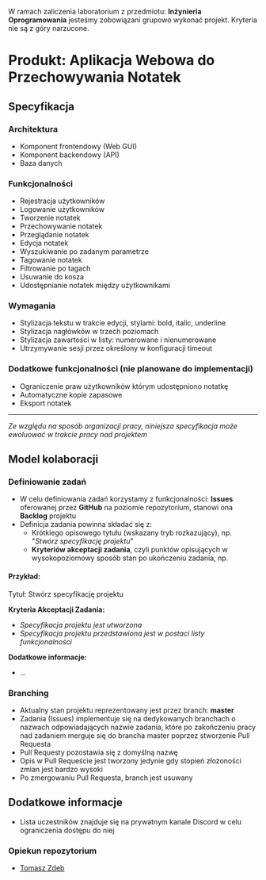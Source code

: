 W ramach zaliczenia laboratorium z przedmiotu: **Inżynieria Oprogramowania** jesteśmy zobowiązani grupowo wykonać projekt. Kryteria nie są z góry narzucone.

# Produkt: Aplikacja Webowa do Przechowywania Notatek

## Specyfikacja

###  Architektura

-   Komponent frontendowy (Web GUI)
-   Komponent backendowy (API)
-   Baza danych

### Funkcjonalności

-   Rejestracja użytkowników
-   Logowanie użytkowników
-   Tworzenie notatek
-   Przechowywanie notatek
-   Przeglądanie notatek
-   Edycja notatek
-   Wyszukiwanie po zadanym parametrze
-   Tagowanie notatek
-   Filtrowanie po tagach
-   Usuwanie do kosza
-   Udostępnianie notatek między użytkownikami

### Wymagania

-   Stylizacja tekstu w trakcie edycji, stylami: bold, italic, underline
-   Stylizacja nagłówków w trzech poziomach
-   Stylizacja zawartości w listy: numerowane i nienumerowane
-   Utrzymywanie sesji przez określony w konfiguracji timeout

### Dodatkowe funkcjonalności (nie planowane do implementacji)

-   Ograniczenie praw użytkowników którym udostępniono notatkę
-   Automatyczne kopie zapasowe
-   Eksport notatek

----------

*Ze względu na sposób organizacji pracy, niniejsza specyfikacja może ewoluować w trakcie pracy nad projektem*

## Model kolaboracji

### Definiowanie zadań

* W celu definiowania zadań korzystamy z funkcjonalności: **Issues** oferowanej przez **GitHub** na poziomie repozytorium, stanowi ona **Backlog** projektu
* Definicja zadania powinna składać się z:
  * Krótkiego opisowego tytułu (wskazany tryb rozkazujący), np. "*Stwórz specyfikację projektu*"
  * **Kryteriów akceptacji zadania**, czyli punktów opisujących w wysokopoziomowy sposób stan po ukończeniu zadania, np.
   
#### Przykład:

Tytuł: Stwórz specyfikację projektu

**Kryteria Akceptacji Zadania:**
* *Specyfikacja projektu jest utworzona*
* *Specyfikacja projektu przedstawiona jest w postaci listy funkcjonalności*

**Dodatkowe informacje:**
* ...

### Branching
* Aktualny stan projektu reprezentowany jest przez branch: **master**
* Zadania (Issues) implementuje się na dedykowanych branchach o nazwach odpowiadających nazwie zadania, które po zakończeniu pracy nad zadaniem merguje się do brancha master poprzez stworzenie Pull Requesta
* Pull Requesty pozostawia się z domyślną nazwę
* Opis w Pull Requeście jest tworzony jedynie gdy stopień złożoności zmian jest bardzo wysoki
* Po zmergowaniu Pull Requesta, branch jest usuwany

## Dodatkowe informacje

* Lista uczestników znajduje się na prywatnym kanale Discord w celu ograniczenia dostępu do niej

### Opiekun repozytorium

* [Tomasz Zdeb](https://github.com/Tomasz-Zdeb)
